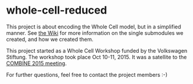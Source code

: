 # whole-cell-reduced
This project is about encoding the Whole Cell model, but in a simplified manner. See [the Wiki](https://github.com/whole-cell-tutors/whole-cell-reduced/wiki) for more information on the single submodules we created, and how we created them. 

This project started as a Whole Cell Workshop funded by the Volkswagen Stiftung. The workshop took place Oct 10-11, 2015. It was a satellite to the [COMBINE 2015 meeting](http://co.mbine.org/events/COMBINE_2015). 

For further questions, feel free to contact the project members :-)
